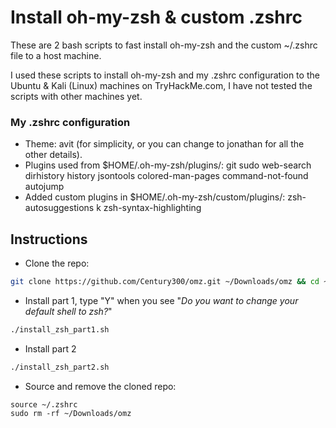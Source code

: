 # Install oh-my-zsh & custom .zshrc
These are 2 bash scripts to fast install oh-my-zsh and the custom ~/.zshrc file to a host machine.

I used these scripts to install oh-my-zsh and my .zshrc configuration to the Ubuntu & Kali (Linux) machines on TryHackMe.com, I have not tested the scripts with other machines yet.

### My .zshrc configuration
- Theme: avit (for simplicity, or you can change to jonathan for all the other details).
- Plugins used from $HOME/.oh-my-zsh/plugins/: git sudo web-search dirhistory history jsontools colored-man-pages command-not-found autojump
- Added custom plugins in $HOME/.oh-my-zsh/custom/plugins/: zsh-autosuggestions k zsh-syntax-highlighting

## Instructions
- Clone the repo:
```bash
git clone https://github.com/Century300/omz.git ~/Downloads/omz && cd ~/Downloads/omz/ && sudo chmod +x install*
```
- Install part 1, type "Y" when you see "_Do you want to change your default shell to zsh?_"
```bash
./install_zsh_part1.sh
```
- Install part 2
```bash
./install_zsh_part2.sh
```
- Source and remove the cloned repo:
```
source ~/.zshrc
sudo rm -rf ~/Downloads/omz
```
